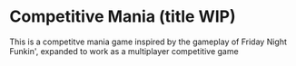 # Competitive Mania (title WIP)

This is a competitve mania game inspired by the gameplay of Friday Night Funkin', expanded to work as a multiplayer competitive game
